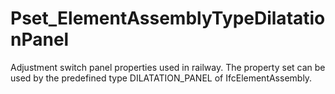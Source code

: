 # Pset_ElementAssemblyTypeDilatationPanel

Adjustment switch panel properties used in railway. The property set can be used by the predefined type DILATATION_PANEL of IfcElementAssembly.<!-- end of definition -->

